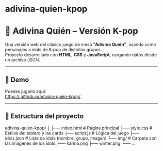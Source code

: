 # adivina-quien-kpop

# 🎯 Adivina Quién – Versión K-pop

Una versión web del clásico juego de mesa **"Adivina Quién"**, usando como personajes a idols de K-pop de distintos grupos.  
Proyecto desarrollado con **HTML**, **CSS** y **JavaScript**, cargando datos desde un archivo JSON.

---

## 🚀 Demo
Puedes jugarlo aquí:  
[https://<tu-usuario>.github.io/adivina-quien-kpop/](https://<tu-usuario>.github.io/adivina-quien-kpop/)

---

## 📂 Estructura del proyecto
adivina-quien-kpop/
│
├── index.html # Página principal
├── style.css # Estilos del tablero y las cards
├── script.js # Lógica del juego
├── idols.json # Lista de idols (nombre, grupo, imagen)
└── img/ # Carpeta con las imágenes de los idols
  ├── karina.png
  ├── winter.png
  └── ...
